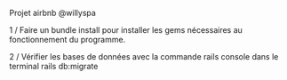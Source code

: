 

Projet airbnb  @willyspa

1 / Faire un bundle install pour installer les gems nécessaires au fonctionnement du programme.

2 / Vérifier les bases de données avec la commande rails console dans le terminal rails db:migrate

